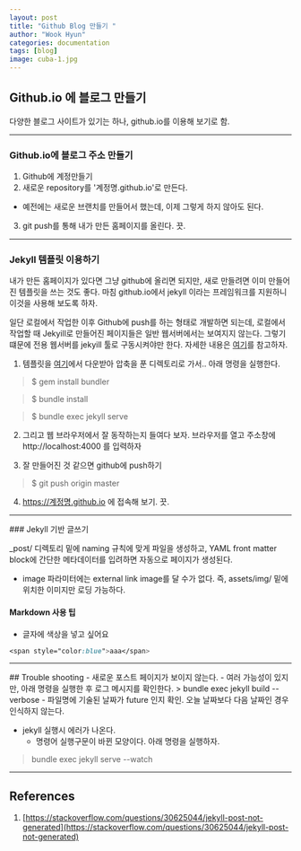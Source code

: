 ```yaml
---
layout: post
title: "Github Blog 만들기 "
author: "Wook Hyun"
categories: documentation
tags: [blog]
image: cuba-1.jpg
---
```



## Github.io 에 블로그  만들기

다양한 블로그 사이트가 있기는 하나, github.io를 이용해 보기로 함.

<hr>

### Github.io에 블로그 주소 만들기

1. Github에 계정만들기
2. 새로운 repository를 '계정명.github.io'로 만든다.
* 예전에는 새로운 브랜치를 만들어서 했는데, 이제 그렇게 하지 않아도 된다.
3. git push를 통해 내가 만든 홈페이지를 올린다. 끗.

<hr>

### Jekyll 템플릿 이용하기

내가 만든 홈페이지가 있다면 그냥 github에 올리면 되지만, 새로 만들려면 이미 만들어진 템플릿을 쓰는 것도 좋다. 마침 github.io에서 jekyll 이라는 프레임워크를 지원하니 이것을 사용해 보도록 하자.


일단 로컬에서 작업한 이후 Github에 push를 하는 형태로 개발하면 되는데, 로컬에서 작업할 때 Jekyill로 만들어진 페이지들은 일반 웹서버에서는 보여지지 않는다. 그렇기 떄문에 전용 웹서버를 jekyill 툴로 구동시켜야만 한다. 자세한 내용은 [여기](https://mycyberuniverse.com/web/how-fix-jekyll-build-serve-error-message.html)를 참고하자.

1. 템플릿을 [여기](http://jekyllthemes.org/)에서 다운받아 압축을 푼 디렉토리로 가서.. 아래 명령을 실행한다.

> $ gem install bundler

> $ bundle install

> $ bundle exec jekyll serve 


2. 그리고 웹 브라우저에서 잘 동작하는지 들여다 보자. 브라우저를 열고 주소창에 http://localhost:4000 를 입력하자

3. 잘 만들어진 것 같으면 github에 push하기

> $ git push origin master

4. https://계정명.github.io 에 접속해 보기. 끗.
<hr>
### Jekyll 기반 글쓰기

_post/ 디렉토리 밑에 naming 규칙에 맞게 파일을 생성하고, YAML front matter block에 간단한 메타데이터를 입려하면 자동으로 페이지가 생성된다.

* image 파라미터에는 external link image를 달 수가 없다. 즉, assets/img/ 밑에 위치한 이미지만 로딩 가능하다.




#### Markdown 사용 팁

- 글자에 색상을 넣고 싶어요

```css
<span style="color:blue">aaa</span>
```

<hr>
## Trouble shooting
- 새로운 포스트 페이지가 보이지 않는다. 
  - 여러 가능성이 있지만, 아래 명령을 실행한 후 로그 메시지를 확인한다.
> bundle exec jekyll build --verbose 
    - 파일명에 기술된 날짜가 future 인지 확인. 오늘 날짜보다 다음 날짜인 경우 인식하지 않는다.


- jekyll 실행시 에러가 나온다.
  - 명령어 실행구문이 바뀐 모양이다. 아래 명령을 실행하자.
> bundle exec jekyll serve --watch

<hr>

## References
1. [https://stackoverflow.com/questions/30625044/jekyll-post-not-generated](https://stackoverflow.com/questions/30625044/jekyll-post-not-generated)